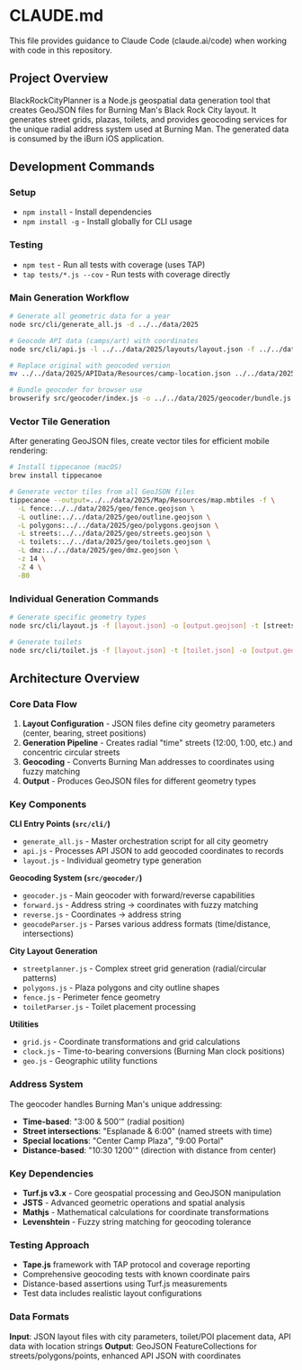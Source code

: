 # CLAUDE.md

This file provides guidance to Claude Code (claude.ai/code) when working with code in this repository.

## Project Overview

BlackRockCityPlanner is a Node.js geospatial data generation tool that creates GeoJSON files for Burning Man's Black Rock City layout. It generates street grids, plazas, toilets, and provides geocoding services for the unique radial address system used at Burning Man. The generated data is consumed by the iBurn iOS application.

## Development Commands

### Setup
- `npm install` - Install dependencies
- `npm install -g` - Install globally for CLI usage

### Testing
- `npm test` - Run all tests with coverage (uses TAP)
- `tap tests/*.js --cov` - Run tests with coverage directly

### Main Generation Workflow
```bash
# Generate all geometric data for a year
node src/cli/generate_all.js -d ../../data/2025

# Geocode API data (camps/art) with coordinates
node src/cli/api.js -l ../../data/2025/layouts/layout.json -f ../../data/2025/APIData/Resources/camp.json -k location_string -o ../../data/2025/APIData/Resources/camp-location.json

# Replace original with geocoded version
mv ../../data/2025/APIData/Resources/camp-location.json ../../data/2025/APIData/Resources/camp.json

# Bundle geocoder for browser use
browserify src/geocoder/index.js -o ../../data/2025/geocoder/bundle.js
```

### Vector Tile Generation
After generating GeoJSON files, create vector tiles for efficient mobile rendering:

```bash
# Install tippecanoe (macOS)
brew install tippecanoe

# Generate vector tiles from all GeoJSON files
tippecanoe --output=../../data/2025/Map/Resources/map.mbtiles -f \
  -L fence:../../data/2025/geo/fence.geojson \
  -L outline:../../data/2025/geo/outline.geojson \
  -L polygons:../../data/2025/geo/polygons.geojson \
  -L streets:../../data/2025/geo/streets.geojson \
  -L toilets:../../data/2025/geo/toilets.geojson \
  -L dmz:../../data/2025/geo/dmz.geojson \
  -z 14 \
  -Z 4 \
  -B0
```

### Individual Generation Commands
```bash
# Generate specific geometry types
node src/cli/layout.js -f [layout.json] -o [output.geojson] -t [streets|polygons|outline|fence|dmz]

# Generate toilets
node src/cli/toilet.js -f [layout.json] -t [toilet.json] -o [output.geojson]
```

## Architecture Overview

### Core Data Flow
1. **Layout Configuration** - JSON files define city geometry parameters (center, bearing, street positions)
2. **Generation Pipeline** - Creates radial "time" streets (12:00, 1:00, etc.) and concentric circular streets
3. **Geocoding** - Converts Burning Man addresses to coordinates using fuzzy matching
4. **Output** - Produces GeoJSON files for different geometry types

### Key Components

**CLI Entry Points (`src/cli/`)**
- `generate_all.js` - Master orchestration script for all city geometry
- `api.js` - Processes API JSON to add geocoded coordinates to records
- `layout.js` - Individual geometry type generation

**Geocoding System (`src/geocoder/`)**
- `geocoder.js` - Main geocoder with forward/reverse capabilities
- `forward.js` - Address string → coordinates with fuzzy matching
- `reverse.js` - Coordinates → address string
- `geocodeParser.js` - Parses various address formats (time/distance, intersections)

**City Layout Generation**
- `streetplanner.js` - Complex street grid generation (radial/circular patterns)
- `polygons.js` - Plaza polygons and city outline shapes
- `fence.js` - Perimeter fence geometry
- `toiletParser.js` - Toilet placement processing

**Utilities**
- `grid.js` - Coordinate transformations and grid calculations
- `clock.js` - Time-to-bearing conversions (Burning Man clock positions)
- `geo.js` - Geographic utility functions

### Address System
The geocoder handles Burning Man's unique addressing:
- **Time-based**: "3:00 & 500'" (radial position)
- **Street intersections**: "Esplanade & 6:00" (named streets with time)
- **Special locations**: "Center Camp Plaza", "9:00 Portal"
- **Distance-based**: "10:30 1200'" (direction with distance from center)

### Key Dependencies
- **Turf.js v3.x** - Core geospatial processing and GeoJSON manipulation
- **JSTS** - Advanced geometric operations and spatial analysis
- **Mathjs** - Mathematical calculations for coordinate transformations
- **Levenshtein** - Fuzzy string matching for geocoding tolerance

### Testing Approach
- **Tape.js** framework with TAP protocol and coverage reporting
- Comprehensive geocoding tests with known coordinate pairs
- Distance-based assertions using Turf.js measurements
- Test data includes realistic layout configurations

### Data Formats
**Input**: JSON layout files with city parameters, toilet/POI placement data, API data with location strings
**Output**: GeoJSON FeatureCollections for streets/polygons/points, enhanced API JSON with coordinates